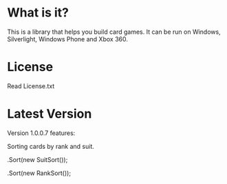 What is it?
================
This is a library that helps you build card games.
It can be run on Windows, Silverlight, Windows Phone and Xbox 360.

License
================
Read License.txt

Latest Version
================
Version 1.0.0.7 features:

Sorting cards by rank and suit. 

.Sort(new SuitSort());

.Sort(new RankSort());

